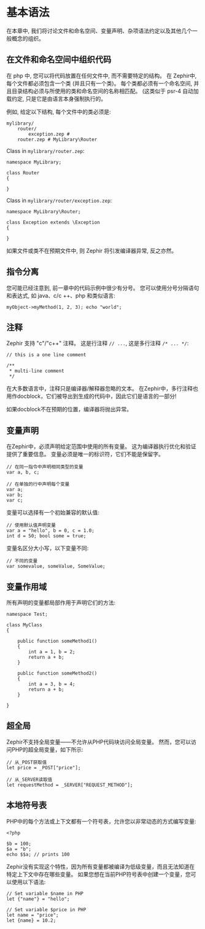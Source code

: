# 基本语法

在本章中, 我们将讨论文件和命名空间、变量声明、杂项语法约定以及其他几个一般概念的组织。

<a name='organizing-code-in-files-and-namespaces'></a>

## 在文件和命名空间中组织代码

在 php 中, 您可以将代码放置在任何文件中, 而不需要特定的结构。 在 Zephir中, 每个文件都必须包含一个类 (并且只有一个类)。 每个类都必须有一个命名空间, 并且目录结构必须与所使用的类和命名空间的名称相匹配。 (这类似于 psr-4 自动加载约定, 只是它是由语言本身强制执行的。

例如, 给定以下结构, 每个文件中的类必须是:

    mylibrary/
        router/
            exception.zep # 
        router.zep # MyLibrary\Router
    

Class in `mylibrary/router.zep`:

    namespace MyLibrary;
    
    class Router
    {
    
    }
    

Class in `mylibrary/router/exception.zep`:

    namespace MyLibrary\Router;
    
    class Exception extends \Exception
    {
    
    }
    

如果文件或类不在预期文件中, 则 Zephir 将引发编译器异常, 反之亦然。

<a name='instruction-separation'></a>

## 指令分离

您可能已经注意到, 前一章中的代码示例中很少有分号。 您可以使用分号分隔语句和表达式, 如 java、c/c ++、php 和类似语言:

    myObject->myMethod(1, 2, 3); echo "world";
    

<a name='comments'></a>

## 注释

Zephir 支持 "c"/"c++" 注释。 这是行注释 `// ...`, 这是多行注释 `/* ... */`:

    // this is a one line comment
    
    /**
     * multi-line comment
     */
    

在大多数语言中，注释只是编译器/解释器忽略的文本。 在Zephir中，多行注释也用作docblock，它们被导出到生成的代码中，因此它们是语言的一部分!

如果docblock不在预期的位置，编译器将抛出异常。

<a name='variable-declarations'></a>

## 变量声明

在Zephir中，必须声明给定范围中使用的所有变量。 这为编译器执行优化和验证提供了重要信息。 变量必须是唯一的标识符，它们不能是保留字。

    // 在同一指令中声明相同类型的变量
    var a, b, c;
    
    // 在单独的行中声明每个变量
    var a;
    var b;
    var c;
    

变量可以选择有一个初始兼容的默认值:

    // 使用默认值声明变量
    var a = "hello", b = 0, c = 1.0;
    int d = 50; bool some = true;
    

变量名区分大小写，以下变量不同:

    // 不同的变量
    var somevalue, someValue, SomeValue;
    

<a name='variable-scope'></a>

## 变量作用域

所有声明的变量都局部作用于声明它们的方法:

    namespace Test;
    
    class MyClass
    {
    
        public function someMethod1()
        {
            int a = 1, b = 2;
            return a + b;
        }
    
        public function someMethod2()
        {
            int a = 3, b = 4;
            return a + b;
        }
    
    }
    

<a name='super-global'></a>

## 超全局

Zephir不支持全局变量——不允许从PHP代码块访问全局变量。 然而，您可以访问PHP的超全局变量，如下所示:

    // 从_POST获取值
    let price = _POST["price"];
    
    // 从_SERVER读取值
    let requestMethod = _SERVER["REQUEST_METHOD"];
    

<a name='local-symbol-table'></a>

## 本地符号表

PHP中的每个方法或上下文都有一个符号表，允许您以非常动态的方式编写变量:

    <?php
    
    $b = 100;
    $a = "b";
    echo $$a; // prints 100
    

Zephir没有实现这个特性，因为所有变量都被编译为低级变量，而且无法知道在特定上下文中存在哪些变量。 如果您想在当前PHP符号表中创建一个变量，您可以使用以下语法:

    // Set variable $name in PHP
    let {"name"} = "hello";
    
    // Set variable $price in PHP
    let name = "price";
    let {name} = 10.2;